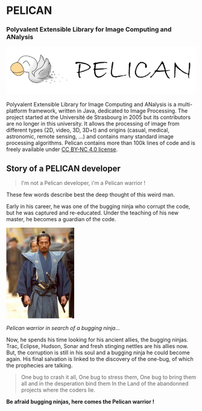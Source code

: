 # PELICAN
### Polyvalent Extensible Library for Image Computing and ANalysis
![Pelican logo](logo.png)

Polyvalent Extensible Library for Image Computing and ANalysis is a multi-platform framework, written in Java, dedicated to Image Processing. The project started at the Université de Strasbourg in 2005 but its contributors are no longer in this university. It allows the processing of image from different types (2D, video, 3D, 3D+t) and origins (casual, medical, astronomic, remote sensing, ...) and contains many standard image processing algorithms.
Pelican contains more than 100k lines of code and is freely available under [CC BY-NC 4.0 license](https://creativecommons.org/licenses/by-nc/4.0/).


## Story of a PELICAN developer



> I'm not a Pelican developer, i'm a Pelican warrior ! 

These few words describe best the deep thought of this weird man.

Early in his career, he was one of the bugging ninja who corrupt the code, but he was captured and re-educated. Under the teaching of his new master, he becomes a guardian of the code.

![Pelican warrior in search of a bugging ninja...](pelican_warrior.jpg)

*Pelican warrior in search of a bugging ninja...*

Now, he spends his time looking for his ancient allies, the bugging ninjas. Trac, Eclipse, Hudson, Sonar and fresh stinging nettles are his allies now. But, the corruption is still in his soul and a bugging ninja he could become again. His final salvation is linked to the discovery of the one-bug, of which the prophecies are talking.

> One bug to crash it all, One bug to stress them, One bug to bring them all and in the desperation bind them In the Land of the abandonned projects where the coders lie.

**Be afraid bugging ninjas, here comes the Pelican warrior !**